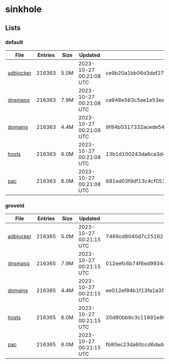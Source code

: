 # sinkhole

## Lists

### default

|File|Entries|Size|Updated|Hash|
|-|-|-|-|-|
|[adblocker](https://raw.githubusercontent.com/groveld/sinkhole/lists/default/adblocker.txt)|216363|5.0M|2023-10-27 00:21:08 UTC|ce9b20a1bb06d3def272df48bdca8e3aab27f68f6a19734f33e9ba5fc70ee2c7|
|[dnsmasq](https://raw.githubusercontent.com/groveld/sinkhole/lists/default/dnsmasq.txt)|216363|7.9M|2023-10-27 00:21:08 UTC|ca948e563c5ee1e53ee0a73cf9dcb512d02a3be69b12e3930c294c295cf72f72|
|[domains](https://raw.githubusercontent.com/groveld/sinkhole/lists/default/domains.txt)|216363|4.4M|2023-10-27 00:21:08 UTC|9f84b0317332acede54f92f63b46f9042ec2be997cedfc952ab3c3502b000cc1|
|[hosts](https://raw.githubusercontent.com/groveld/sinkhole/lists/default/hosts.txt)|216363|6.0M|2023-10-27 00:21:08 UTC|13b1d100243da6ca3d4acffd0bdf8b92dd82ea1fbf54042eb670b5a76b73388e|
|[pac](https://raw.githubusercontent.com/groveld/sinkhole/lists/default/pac.txt)|216363|6.0M|2023-10-27 00:21:08 UTC|681ed03f9df13c4cf051143a51c50f69da025ccc3bc910f4245826f7e612051f|

### groveld

|File|Entries|Size|Updated|Hash|
|-|-|-|-|-|
|[adblocker](https://raw.githubusercontent.com/groveld/sinkhole/lists/groveld/adblocker.txt)|216365|5.0M|2023-10-27 00:21:15 UTC|7489cd8040d7c2516259601c657c4b52b65c2ad2bdf978dd61c9e402031aea30|
|[dnsmasq](https://raw.githubusercontent.com/groveld/sinkhole/lists/groveld/dnsmasq.txt)|216365|7.9M|2023-10-27 00:21:15 UTC|012eefc6b74f6ed993482fce68cc9a910e8bd95f53f44e426c7f3dca98790c58|
|[domains](https://raw.githubusercontent.com/groveld/sinkhole/lists/groveld/domains.txt)|216365|4.4M|2023-10-27 00:21:15 UTC|ee012ef94b1f13fa1a354b4022eb72dcc91de5c5f0cca2c1ab161801f35202ed|
|[hosts](https://raw.githubusercontent.com/groveld/sinkhole/lists/groveld/hosts.txt)|216365|6.0M|2023-10-27 00:21:15 UTC|20d90bb9c3c11891e80dfacc2f70a286e2207b6d2e135109b7590dbda4c568a7|
|[pac](https://raw.githubusercontent.com/groveld/sinkhole/lists/groveld/pac.txt)|216365|6.0M|2023-10-27 00:21:15 UTC|fb80ec23da60ccd6dadefb79b967fd99af0cb4abf183813610861aead0d1a645|

